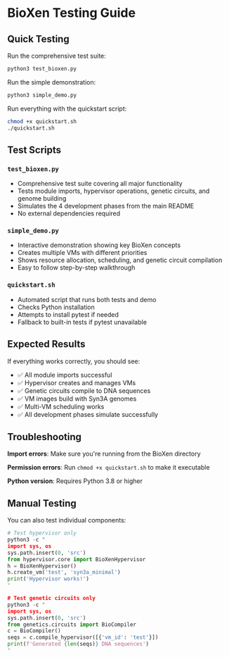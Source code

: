 # BioXen Testing Guide

## Quick Testing

Run the comprehensive test suite:
```bash
python3 test_bioxen.py
```

Run the simple demonstration:
```bash
python3 simple_demo.py
```

Run everything with the quickstart script:
```bash
chmod +x quickstart.sh
./quickstart.sh
```

## Test Scripts

### `test_bioxen.py`
- Comprehensive test suite covering all major functionality
- Tests module imports, hypervisor operations, genetic circuits, and genome building
- Simulates the 4 development phases from the main README
- No external dependencies required

### `simple_demo.py`
- Interactive demonstration showing key BioXen concepts
- Creates multiple VMs with different priorities
- Shows resource allocation, scheduling, and genetic circuit compilation
- Easy to follow step-by-step walkthrough

### `quickstart.sh`
- Automated script that runs both tests and demo
- Checks Python installation
- Attempts to install pytest if needed
- Fallback to built-in tests if pytest unavailable

## Expected Results

If everything works correctly, you should see:
- ✅ All module imports successful
- ✅ Hypervisor creates and manages VMs
- ✅ Genetic circuits compile to DNA sequences
- ✅ VM images build with Syn3A genomes
- ✅ Multi-VM scheduling works
- ✅ All development phases simulate successfully

## Troubleshooting

**Import errors**: Make sure you're running from the BioXen directory

**Permission errors**: Run `chmod +x quickstart.sh` to make it executable

**Python version**: Requires Python 3.8 or higher

## Manual Testing

You can also test individual components:

```python
# Test hypervisor only
python3 -c "
import sys, os
sys.path.insert(0, 'src')
from hypervisor.core import BioXenHypervisor
h = BioXenHypervisor()
h.create_vm('test', 'syn3a_minimal')
print('Hypervisor works!')
"

# Test genetic circuits only
python3 -c "
import sys, os
sys.path.insert(0, 'src')
from genetics.circuits import BioCompiler
c = BioCompiler()
seqs = c.compile_hypervisor([{'vm_id': 'test'}])
print(f'Generated {len(seqs)} DNA sequences')
"
```

